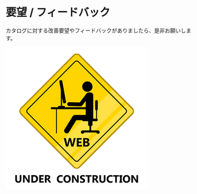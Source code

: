 # 要望 / フィードバック
カタログに対する改善要望やフィードバックがありましたら、是非お願いします。

![image](/img/under_construction.png)

<Footer/>